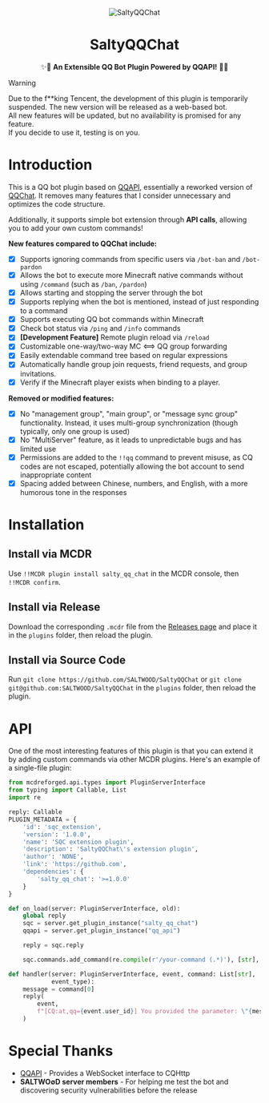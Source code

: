 <div align="center">

![SaltyQQChat](https://socialify.git.ci/SALTWOOD/SaltyQQChat/image?description=1&font=Inter&forks=1&issues=1&language=1&name=1&owner=1&pattern=Plus&pulls=1&stargazers=1&theme=Auto)

# SaltyQQChat
✨🎉 **An Extensible QQ Bot Plugin Powered by QQAPI!** 🎉✨
</div>

> [!WARNING]  
> Due to the f**king Tencent, the development of this plugin is temporarily suspended. The new version will be released as a web-based bot.  
> All new features will be updated, but no availability is promised for any feature.  
> If you decide to use it, testing is on you.

# Introduction
This is a QQ bot plugin based on [QQAPI](https://github.com/AnzhiZhang/MCDReforgedPlugins/tree/master/src/qq_api), essentially a reworked version of [QQChat](https://github.com/AnzhiZhang/MCDReforgedPlugins/tree/master/src/qq_chat). It removes many features that I consider unnecessary and optimizes the code structure.

Additionally, it supports simple bot extension through **API calls**, allowing you to add your own custom commands!

**New features compared to QQChat include:**
- [x] Supports ignoring commands from specific users via `/bot-ban` and `/bot-pardon`
- [x] Allows the bot to execute more Minecraft native commands without using `/command` (such as `/ban`, `/pardon`)
- [x] Allows starting and stopping the server through the bot
- [x] Supports replying when the bot is mentioned, instead of just responding to a command
- [x] Supports executing QQ bot commands within Minecraft
- [x] Check bot status via `/ping` and `/info` commands
- [x] **[Development Feature]** Remote plugin reload via `/reload`
- [x] Customizable one-way/two-way MC <==> QQ group forwarding
- [x] Easily extendable command tree based on regular expressions
- [x] Automatically handle group join requests, friend requests, and group invitations.
- [x] Verify if the Minecraft player exists when binding to a player.

**Removed or modified features:**
- [x] No "management group", "main group", or "message sync group" functionality. Instead, it uses multi-group synchronization (though typically, only one group is used)
- [x] No "MultiServer" feature, as it leads to unpredictable bugs and has limited use
- [x] Permissions are added to the `!!qq` command to prevent misuse, as CQ codes are not escaped, potentially allowing the bot account to send inappropriate content
- [x] Spacing added between Chinese, numbers, and English, with a more humorous tone in the responses

# Installation
## Install via MCDR
Use `!!MCDR plugin install salty_qq_chat` in the MCDR console, then `!!MCDR confirm`.

## Install via Release
Download the corresponding `.mcdr` file from the [Releases page](https://github.com/SALTWOOD/SaltyQQChat/releases) and place it in the `plugins` folder, then reload the plugin.

## Install via Source Code
Run `git clone https://github.com/SALTWOOD/SaltyQQChat` or `git clone git@github.com:SALTWOOD/SaltyQQChat` in the `plugins` folder, then reload the plugin.

# API
One of the most interesting features of this plugin is that you can extend it by adding custom commands via other MCDR plugins. Here's an example of a single-file plugin:

```Python
from mcdreforged.api.types import PluginServerInterface
from typing import Callable, List
import re

reply: Callable
PLUGIN_METADATA = {
    'id': 'sqc_extension',
    'version': '1.0.0',
    'name': 'SQC extension plugin',
    'description': 'SaltyQQChat\'s extension plugin',
    'author': 'NONE',
    'link': 'https://github.com',
    'dependencies': {
        'salty_qq_chat': '>=1.0.0'
    }
}

def on_load(server: PluginServerInterface, old):
    global reply
    sqc = server.get_plugin_instance("salty_qq_chat")
    qqapi = server.get_plugin_instance("qq_api")

    reply = sqc.reply

    sqc.commands.add_command(re.compile(r'/your-command (.*)'), [str], handler)

def handler(server: PluginServerInterface, event, command: List[str],
            event_type):
    message = command[0]
    reply(
        event,
        f"[CQ:at,qq={event.user_id}] You provided the parameter: \"{message}\""
    )
```

# Special Thanks
- [QQAPI](https://github.com/AnzhiZhang/MCDReforgedPlugins/tree/master/src/qq_api) - Provides a WebSocket interface to CQHttp
- **SALTWO∅D server members** - For helping me test the bot and discovering security vulnerabilities before the release